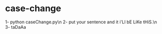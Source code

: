 # case-change

1- python caseChange.py\n
2- put your sentence and it i'Ll bE LiKe tHiS.\n
3- taDaAa
